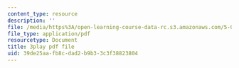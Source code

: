 ```yaml
---
content_type: resource
description: ''
file: /media/https%3A/open-learning-course-data-rc.s3.amazonaws.com/5-08j-biological-chemistry-ii-spring-2016/39de25aafb8cdad2b9b33c3f38823804_PoFDK7Kwx1o.pdf
file_type: application/pdf
resourcetype: Document
title: 3play pdf file
uid: 39de25aa-fb8c-dad2-b9b3-3c3f38823804
---
```

